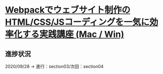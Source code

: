 # [Webpackでウェブサイト制作のHTML/CSS/JSコーディングを一気に効率化する実践講座 (Mac / Win)](https://www.udemy.com/share/1033sGCUMecllVRno=/)

## 進捗状況

2020/09/28 -> 進行：section03/次回：section04
